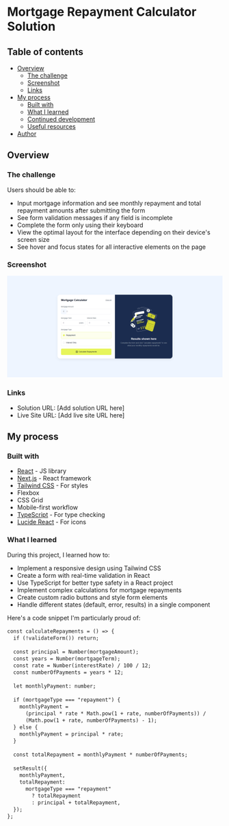 # Mortgage Repayment Calculator Solution

## Table of contents

- [Overview](#overview)
  - [The challenge](#the-challenge)
  - [Screenshot](#screenshot)
  - [Links](#links)
- [My process](#my-process)
  - [Built with](#built-with)
  - [What I learned](#what-i-learned)
  - [Continued development](#continued-development)
  - [Useful resources](#useful-resources)
- [Author](#author)

## Overview

### The challenge

Users should be able to:

- Input mortgage information and see monthly repayment and total repayment amounts after submitting the form
- See form validation messages if any field is incomplete
- Complete the form only using their keyboard
- View the optimal layout for the interface depending on their device's screen size
- See hover and focus states for all interactive elements on the page

### Screenshot

![Mortgage Calculator Screenshot](./Screenshot.png)

### Links

- Solution URL: [Add solution URL here]
- Live Site URL: [Add live site URL here]

## My process

### Built with

- [React](https://reactjs.org/) - JS library
- [Next.js](https://nextjs.org/) - React framework
- [Tailwind CSS](https://tailwindcss.com/) - For styles
- Flexbox
- CSS Grid
- Mobile-first workflow
- [TypeScript](https://www.typescriptlang.org/) - For type checking
- [Lucide React](https://lucide.dev/) - For icons

### What I learned

During this project, I learned how to:

- Implement a responsive design using Tailwind CSS
- Create a form with real-time validation in React
- Use TypeScript for better type safety in a React project
- Implement complex calculations for mortgage repayments
- Create custom radio buttons and style form elements
- Handle different states (default, error, results) in a single component

Here's a code snippet I'm particularly proud of:

```tsx
const calculateRepayments = () => {
  if (!validateForm()) return;

  const principal = Number(mortgageAmount);
  const years = Number(mortgageTerm);
  const rate = Number(interestRate) / 100 / 12;
  const numberOfPayments = years * 12;

  let monthlyPayment: number;

  if (mortgageType === "repayment") {
    monthlyPayment =
      (principal * rate * Math.pow(1 + rate, numberOfPayments)) /
      (Math.pow(1 + rate, numberOfPayments) - 1);
  } else {
    monthlyPayment = principal * rate;
  }

  const totalRepayment = monthlyPayment * numberOfPayments;

  setResult({
    monthlyPayment,
    totalRepayment:
      mortgageType === "repayment"
        ? totalRepayment
        : principal + totalRepayment,
  });
};
```

